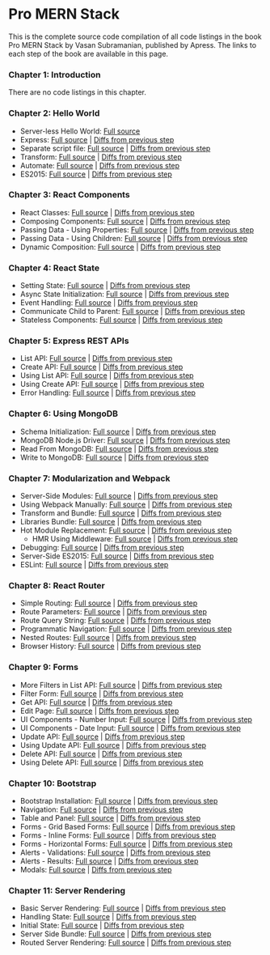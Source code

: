 # Pro MERN Stack

This is the complete source code compilation of all code listings in the book
Pro MERN Stack by Vasan Subramanian, published by Apress. The links to each
step of the book are available in this page.

### Chapter 1: Introduction

There are no code listings in this chapter.

### Chapter 2: Hello World

   * Server-less Hello World: [Full source](../../tree/02-server-less-hello-world)
   * Express: [Full source](../../tree/02-express) | [Diffs from previous step](../../compare/02-server-less-hello-world...02-express)
   * Separate script file: [Full source](../../tree/02-separate-script-file) | [Diffs from previous step](../../compare/02-express...02-separate-script-file)
   * Transform: [Full source](../../tree/02-transform) | [Diffs from previous step](../../compare/02-separate-script-file...02-transform)
   * Automate: [Full source](../../tree/02-automate) | [Diffs from previous step](../../compare/02-transform...02-automate)
   * ES2015:  [Full source](../../tree/02-es2015) | [Diffs from previous step](../../compare/02-automate...02-es2015)

### Chapter 3: React Components
   * React Classes:  [Full source](../../tree/03-react-classes) | [Diffs from previous step](../../compare/02-es2015...03-react-classes)
   * Composing Components:  [Full source](../../tree/03-composing-components) | [Diffs from previous step](../../compare/03-react-classes...03-composing-components)
   * Passing Data - Using Properties: [Full source](../../tree/03-passing-data--using-properties) | [Diffs from previous step](../../compare/03-composing-components...03-passing-data--using-properties)
   * Passing Data - Using Children: [Full source](../../tree/03-passing-data--using-children) | [Diffs from previous step](../../compare/03-passing-data--using-properties...03-passing-data--using-children)
   * Dynamic Composition: [Full source](../../tree/03-dynamic-composition) | [Diffs from previous step](../../compare/03-passing-data--using-children...03-dynamic-composition)

### Chapter 4: React State
   * Setting State: [Full source](../../tree/04-setting-state) | [Diffs from previous step](../../compare/03-dynamic-composition...04-setting-state)
   * Async State Initialization: [Full source](../../tree/04-async-state-initialization) | [Diffs from previous step](../../compare/04-setting-state...04-async-state-initialization)
   * Event Handling: [Full source](../../tree/04-event-handling) | [Diffs from previous step](../../compare/04-async-state-initialization...04-event-handling)
   * Communicate Child to Parent: [Full source](../../tree/04-communicate-child-to-parent) | [Diffs from previous step](../../compare/04-event-handling...04-communicate-child-to-parent)
   * Stateless Components: [Full source](../../tree/04-stateless-components) | [Diffs from previous step](../../compare/04-communicate-child-to-parent...04-stateless-components)

### Chapter 5: Express REST APIs
   * List API: [Full source](../../tree/05-list-api) | [Diffs from previous step](../../compare/04-stateless-components...05-list-api)
   * Create API: [Full source](../../tree/05-create-api) | [Diffs from previous step](../../compare/05-list-api...05-create-api)
   * Using List API: [Full source](../../tree/05-using-list-api) | [Diffs from previous step](../../compare/05-create-api...05-using-list-api)
   * Using Create API: [Full source](../../tree/05-using-create-api) | [Diffs from previous step](../../compare/05-using-list-api...05-using-create-api)
   * Error Handling: [Full source](../../tree/05-error-handling) | [Diffs from previous step](../../compare/05-using-create-api...05-error-handling)

### Chapter 6: Using MongoDB
   * Schema Initialization: [Full source](../../tree/06-schema-initialization) | [Diffs from previous step](../../compare/05-error-handling...06-schema-initialization)
   * MongoDB Node.js Driver: [Full source](../../tree/06-mongodb-nodejs-driver) | [Diffs from previous step](../../compare/06-schema-initialization...06-mongodb-nodejs-driver)
   * Read From MongoDB: [Full source](../../tree/06-read-from-mongodb) | [Diffs from previous step](../../compare/06-mongodb-nodejs-driver...06-read-from-mongodb)
   * Write to MongoDB: [Full source](../../tree/06-write-to-mongodb) | [Diffs from previous step](../../compare/06-read-from-mongodb...06-write-to-mongodb)

### Chapter 7: Modularization and Webpack
   * Server-Side Modules: [Full source](../../tree/07-server-side-modules) | [Diffs from previous step](../../compare/06-write-to-mongodb...07-server-side-modules)
   * Using Webpack Manually: [Full source](../../tree/07-using-webpack-manually) | [Diffs from previous step](../../compare/07-server-side-modules...07-using-webpack-manually)
   * Transform and Bundle: [Full source](../../tree/07-transform-and-bundle) | [Diffs from previous step](../../compare/07-using-webpack-manually...07-transform-and-bundle)
   * Libraries Bundle: [Full source](../../tree/07-libraries-bundle) | [Diffs from previous step](../../compare/07-transform-and-bundle...07-libraries-bundle)
   * Hot Module Replacement: [Full source](../../tree/07-hot-module-replacement) | [Diffs from previous step](../../compare/07-libraries-bundle...07-hot-module-replacement)
      * HMR Using Middleware: [Full source](../../tree/07-hmr-using-middleware) | [Diffs from previous step](../../compare/07-libraries-bundle...07-hmr-using-middleware)
   * Debugging: [Full source](../../tree/07-debugging) | [Diffs from previous step](../../compare/07-hot-module-replacement...07-debugging)
   * Server-Side ES2015: [Full source](../../tree/07-server-side-es2015) | [Diffs from previous step](../../compare/07-debugging...07-server-side-es2015)
   * ESLint: [Full source](../../tree/07-eslint) | [Diffs from previous step](../../compare/07-server-side-es2015...07-eslint)

### Chapter 8: React Router
   * Simple Routing: [Full source](../../tree/08-simple-routing) | [Diffs from previous step](../../compare/07-eslint...08-simple-routing)
   * Route Parameters: [Full source](../../tree/08-route-parameters) | [Diffs from previous step](../../compare/08-simple-routing...08-route-parameters)
   * Route Query String: [Full source](../../tree/08-route-query-string) | [Diffs from previous step](../../compare/08-route-parameters...08-route-query-string)
   * Programmatic Navigation: [Full source](../../tree/08-programmatic-navigation) | [Diffs from previous step](../../compare/08-route-query-string...08-programmatic-navigation)
   * Nested Routes: [Full source](../../tree/08-nested-routes) | [Diffs from previous step](../../compare/08-programmatic-navigation...08-nested-routes)
   * Browser History: [Full source](../../tree/08-browser-history) | [Diffs from previous step](../../compare/08-nested-routes...08-browser-history)

### Chapter 9: Forms
   * More Filters in List API: [Full source](../../tree/09-more-filters-in-list-api) | [Diffs from previous step](../../compare/08-browser-history...09-more-filters-in-list-api)
   * Filter Form:  [Full source](../../tree/09-filter-form) | [Diffs from previous step](../../compare/09-more-filters-in-list-api...09-filter-form)
   * Get API: [Full source](../../tree/09-get-api) | [Diffs from previous step](../../compare/09-filter-form...09-get-api)
   * Edit Page: [Full source](../../tree/09-edit-page) | [Diffs from previous step](../../compare/09-get-api...09-edit-page)
   * UI Components - Number Input: [Full source](../../tree/09-ui-components--number-input) | [Diffs from previous step](../../compare/09-edit-page...09-ui-components--number-input)
   * UI Components - Date Input: [Full source](../../tree/09-ui-components--date-input) | [Diffs from previous step](../../compare/09-ui-components--number-input...09-ui-components--date-input)
   * Update API: [Full source](../../tree/09-update-api) | [Diffs from previous step](../../compare/09-ui-components--date-input...09-update-api)
   * Using Update API: [Full source](../../tree/09-using-update-api) | [Diffs from previous step](../../compare/09-update-api...09-using-update-api)
   * Delete API: [Full source](../../tree/09-delete-api) | [Diffs from previous step](../../compare/09-using-update-api...09-delete-api)
   * Using Delete API: [Full source](../../tree/09-using-delete-api) | [Diffs from previous step](../../compare/09-delete-api...09-using-delete-api)

### Chapter 10: Bootstrap
   * Bootstrap Installation: [Full source](../../tree/10-bootstrap-installation) | [Diffs from previous step](../../compare/09-using-delete-api...10-bootstrap-installation)
   * Navigation: [Full source](../../tree/10-navigation) | [Diffs from previous step](../../compare/10-bootstrap-installation...10-navigation)
   * Table and Panel: [Full source](../../tree/10-table-and-panel) | [Diffs from previous step](../../compare/10-navigation...10-table-and-panel)
   * Forms - Grid Based Forms: [Full source](../../tree/10-forms--grid-based-forms) | [Diffs from previous step](../../compare/10-table-and-panel...10-forms--grid-based-forms)
   * Forms - Inline Forms: [Full source](../../tree/10-forms--inline-forms) | [Diffs from previous step](../../compare/10-forms--grid-based-forms...10-forms--inline-forms)
   * Forms - Horizontal Forms: [Full source](../../tree/10-forms--horizontal-forms) | [Diffs from previous step](../../compare/10-forms--inline-forms...10-forms--horizontal-forms)
   * Alerts - Validations: [Full source](../../tree/10-alerts--validations) | [Diffs from previous step](../../compare/10-forms--horizontal-forms...10-alerts--validations)
   * Alerts - Results: [Full source](../../tree/10-alerts--results) | [Diffs from previous step](../../compare/10-alerts--validations...10-alerts--results)
   * Modals: [Full source](../../tree/10-modals) | [Diffs from previous step](../../compare/10-alerts--results...10-modals)

### Chapter 11: Server Rendering
   * Basic Server Rendering: [Full source](../../tree/11-basic-server-rendering) | [Diffs from previous step](../../compare/10-modals...11-basic-server-rendering)
   * Handling State: [Full source](../../tree/11-handling-state) | [Diffs from previous step](../../compare/11-basic-server-rendering...11-handling-state)
   * Initial State: [Full source](../../tree/11-initial-state) | [Diffs from previous step](../../compare/11-handling-state...11-initial-state)
   * Server Side Bundle: [Full source](../../tree/11-server-side-bundle) | [Diffs from previous step](../../compare/11-initial-state...11-server-side-bundle)
   * Routed Server Rendering: [Full source](../../tree/11-routed-server-rendering) | [Diffs from previous step](../../compare/11-server-side-bundle...11-routed-server-rendering)
